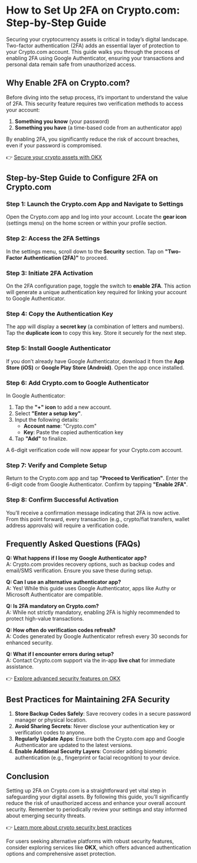 # How to Set Up 2FA on Crypto.com: Step-by-Step Guide  

Securing your cryptocurrency assets is critical in today’s digital landscape. Two-factor authentication (2FA) adds an essential layer of protection to your Crypto.com account. This guide walks you through the process of enabling 2FA using Google Authenticator, ensuring your transactions and personal data remain safe from unauthorized access.  

## Why Enable 2FA on Crypto.com?  

Before diving into the setup process, it’s important to understand the value of 2FA. This security feature requires two verification methods to access your account:  
1. **Something you know** (your password)  
2. **Something you have** (a time-based code from an authenticator app)  

By enabling 2FA, you significantly reduce the risk of account breaches, even if your password is compromised.  

👉 [Secure your crypto assets with OKX](https://bit.ly/okx-bonus)  

## Step-by-Step Guide to Configure 2FA on Crypto.com  

### Step 1: Launch the Crypto.com App and Navigate to Settings  
Open the Crypto.com app and log into your account. Locate the **gear icon** (settings menu) on the home screen or within your profile section.  

### Step 2: Access the 2FA Settings  
In the settings menu, scroll down to the **Security** section. Tap on **"Two-Factor Authentication (2FA)"** to proceed.  

### Step 3: Initiate 2FA Activation  
On the 2FA configuration page, toggle the switch to **enable 2FA**. This action will generate a unique authentication key required for linking your account to Google Authenticator.  

### Step 4: Copy the Authentication Key  
The app will display a **secret key** (a combination of letters and numbers). Tap the **duplicate icon** to copy this key. Store it securely for the next step.  

### Step 5: Install Google Authenticator  
If you don’t already have Google Authenticator, download it from the **App Store (iOS)** or **Google Play Store (Android)**. Open the app once installed.  

### Step 6: Add Crypto.com to Google Authenticator  
In Google Authenticator:  
1. Tap the **"+" icon** to add a new account.  
2. Select **"Enter a setup key"**.  
3. Input the following details:  
   - **Account name**: "Crypto.com"  
   - **Key**: Paste the copied authentication key  
4. Tap **"Add"** to finalize.  

A 6-digit verification code will now appear for your Crypto.com account.  

### Step 7: Verify and Complete Setup  
Return to the Crypto.com app and tap **"Proceed to Verification"**. Enter the 6-digit code from Google Authenticator. Confirm by tapping **"Enable 2FA"**.  

### Step 8: Confirm Successful Activation  
You’ll receive a confirmation message indicating that 2FA is now active. From this point forward, every transaction (e.g., crypto/fiat transfers, wallet address approvals) will require a verification code.  

## Frequently Asked Questions (FAQs)  

**Q: What happens if I lose my Google Authenticator app?**  
A: Crypto.com provides recovery options, such as backup codes and email/SMS verification. Ensure you save these during setup.  

**Q: Can I use an alternative authenticator app?**  
A: Yes! While this guide uses Google Authenticator, apps like Authy or Microsoft Authenticator are compatible.  

**Q: Is 2FA mandatory on Crypto.com?**  
A: While not strictly mandatory, enabling 2FA is highly recommended to protect high-value transactions.  

**Q: How often do verification codes refresh?**  
A: Codes generated by Google Authenticator refresh every 30 seconds for enhanced security.  

**Q: What if I encounter errors during setup?**  
A: Contact Crypto.com support via the in-app **live chat** for immediate assistance.  

👉 [Explore advanced security features on OKX](https://bit.ly/okx-bonus)  

## Best Practices for Maintaining 2FA Security  

1. **Store Backup Codes Safely**: Save recovery codes in a secure password manager or physical location.  
2. **Avoid Sharing Secrets**: Never disclose your authentication key or verification codes to anyone.  
3. **Regularly Update Apps**: Ensure both the Crypto.com app and Google Authenticator are updated to the latest versions.  
4. **Enable Additional Security Layers**: Consider adding biometric authentication (e.g., fingerprint or facial recognition) to your device.  

## Conclusion  

Setting up 2FA on Crypto.com is a straightforward yet vital step in safeguarding your digital assets. By following this guide, you’ll significantly reduce the risk of unauthorized access and enhance your overall account security. Remember to periodically review your settings and stay informed about emerging security threats.  

👉 [Learn more about crypto security best practices](https://bit.ly/okx-bonus)  

For users seeking alternative platforms with robust security features, consider exploring services like **OKX**, which offers advanced authentication options and comprehensive asset protection.